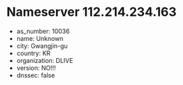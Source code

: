 # Nameserver 112.214.234.163

* as_number: 10036
* name: Unknown
* city: Gwangjin-gu
* country: KR
* organization: DLIVE
* version: NO!!!
* dnssec: false
